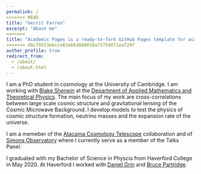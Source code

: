 ```yaml
---
permalink: /
<<<<<<< HEAD
title: "Gerrit Farren"
excerpt: "About me"
=======
title: "Academic Pages is a ready-to-fork GitHub Pages template for academic personal websites"
>>>>>>> d8c79553e6cce83a664040018a73754871ea729f
author_profile: true
redirect_from: 
  - /about/
  - /about.html
---
```


I am a PhD student in cosmology at the University of Cambridge. I am working with [Blake Sherwin](http://bccp.berkeley.edu/sherwin/) at the [Department of Applied Mathematics and Theoretical Physics](https://www.damtp.cam.ac.uk/). The main focus of my work are cross-correlations between large scale cosmic structure and gravitational lensing of the Cosmic Microwave Background. I develop models to test the physics of cosmic structure formation, neutrino masses and the expansion rate of the universe.

I am a memeber of the [Atacama Cosmology Telescope](https://act.princeton.edu/) collaboration and of [Simons Observatory](https://simonsobservatory.org/) where I currently serve as a member of the Talks Panel.

I graduated with my Bachelor of Science in Physcis from Haverford College in May 2020. At Haverford I worked with [Daniel Grin](http://danielgrin.net/) and [Bruce Partridge](https://www.haverford.edu/users/bpartrid).
